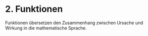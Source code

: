 # 2. Funktionen

Funktionen übersetzen den Zusammenhang zwischen Ursache und Wirkung in die
mathematische Sprache.
